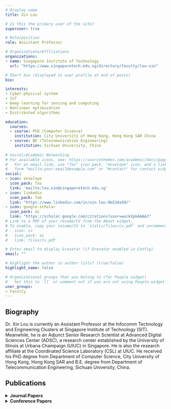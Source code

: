 ```yaml
---
# Display name
title: Xin Lou

# Is this the primary user of the site?
superuser: true

# Role/position
role: Assistant Professor

# Organizations/Affiliations
organizations:
- name: Singapore Institute of Technology
  url: "https://www.singaporetech.edu.sg/directory/faculty/lou-xin"

# Short bio (displayed in user profile at end of posts) 
bio: 

interests:
- Cyber-physical system
- IoT
- Deep learning for sensing and computing
- Nonlinear optimization
- Distributed algorithms

education:
  courses:
  - course: PhD (Computer Science)
    institution: City University of Hong Kong, Hong Kong SAR China
  - course: BE (Telecomunication Engineering)
    institution: Sichuan University, China
    
# Social/Academic Networking
# For available icons, see: https://sourcethemes.com/academic/docs/page-builder/#icons
#   For an email link, use "fas" icon pack, "envelope" icon, and a link in the
#   form "mailto:your-email@example.com" or "#contact" for contact widget.
social:
- icon: envelope
  icon_pack: fas
  link: 'mailto:lou.xin@singaporetech.edu.sg'
- icon: linkedin
  icon_pack: fab
  link: "https://www.linkedin.com/in/xin-lou-0b534a50/"
- icon: google-scholar
  icon_pack: ai
  link: "https://scholar.google.com/citations?user=wuckXpkAAAAJ"
# Link to a PDF of your resume/CV from the About widget.
# To enable, copy your resume/CV to `static/files/cv.pdf` and uncomment the lines below.
# - icon: cv
#   icon_pack: ai
#   link: files/cv.pdf

# Enter email to display Gravatar (if Gravatar enabled in Config)
email: ""

# Highlight the author in author lists? (true/false)
highlight_name: false

# Organizational groups that you belong to (for People widget)
#   Set this to `[]` or comment out if you are not using People widget.
user_groups:
- Faculty
---
```


## <span style="font-size: 1.25rem  ;">**Biography**</span>

<span style="font-size: 0.9rem  ;">Dr. Xin Lou is currently an Assistant Professor at the Infocomm Technology and Engineering Clusters at Singapore Institute of Technology (SIT). Meanwhile, he is an Adjunct Senior Research Scientist at Advanced Digital Sciences Center (ADSC), a research center established by the University of Illinois at Urbana Champaign (UIUC) in Singapore. He is also the research affiliate at the Coordinated Science Laboratory (CSL) at UIUC. He received his PhD degree from Department of Computer Science, City University of Hong Kong, Hong Kong SAR and B.E. degree from Department of Telecommunication Engineering, Sichuan University, China.</span>

## <span style="font-size: 1.25rem  ;">**Publications**</span>
<details>
  <summary><strong>Journal Papers</strong></summary>

  - <span style="font-size: 0.9rem  ;">Prakhar Ganes, Yao Chen, Xin Lou, Mohammad Ali Khan, Yin Yang, Deming Chen, Marianne Winslett, Hassan Sajjad, and Preslav Nakov, Compressing Large-Scale Transformer-Based Models: A Case Study on BERT, Transactions of the Association for Computational Linguistics,  9, 1061-1080, 2021</span>
  - <span style="font-size: 0.9rem  ;">Linshan Jiang, Rui Tan, Xin Lou, and Guosheng Lin, On Lightweight Privacy-Preserving Collaborative Learning for Internet of Things by Independent Ran-dom Projections , ACM Transactions on Internet of Things, 2(2), 2021</span>
  - <span style="font-size: 0.9rem  ;">Prakhar Ganesh, Xin Lou, Yao Chen, David K.Y. Yau, Rui Tan, Demin Chen, Marianne Winslett, Learning-based Simultaneous Detection and Characterization of Time Delay Attack in Cyber-Physical Systems, IEEE Transactions on Smart Grid, 12(4): 3581-3593, 2021</span>
  - <span style="font-size: 0.9rem  ;">Xin Lou, Cuong Tran, Rui Tan, and David Yau,  Zbigniew Kalbarczyk, Ambarish Banerjee, Prakhar Ganesh*,  Assessing and Mitigating Impact of Time Delay Attack: Case Studies for Power Grid Controls, IEEE Journal on Selected Areas in Communications, 38(1):141-155, 2020</span>
  - <span style="font-size: 0.9rem  ;">Xin Lou, David Yau, Rui Tan, and Peng Cheng, Cost and Pricing of Differential Privacy in Demand Reporting for Smart Grids, IEEE Transactions on Network Science and Engineering, accepted, 7(3), 2037-2051, 2020</span>
  - <span style="font-size: 0.9rem  ;">Chaojie Gu, Rui Tan, and Xin Lou, One-hop Out-of-band Control Planes for Multi-hop Wireless Sensor Networks, ACM Transactions on Sensor Networks, 15(4), 2019</span>
</details>
<details>
  <summary><strong>Conference Papers</strong></summary>

  - <span style="font-size: 0.9rem  ;">Hanyu Zheng, Zhenwei Ng, Pengfei Zhou, Xin Lou, David Yau, Marianne Winslett, Detecting Cyber Attacks in Smart Grids with Massive Unlabeled Sensing Data, IEEE SmartGridComm,  2022</span>
  - <span style="font-size: 0.9rem  ;">Hanyu Zheng, Zhenwei Ng, Pengfei Zhou, Xin Lou, David Yau, Marianne Winslett, Detecting Cyber Attacks in Smart Grids with Massive Unlabeled Sensing Data, IEEE SmartGridComm,  2022</span>
  - <span style="font-size: 0.9rem  ;">Weili Yan, Xin Lou, David Yau, Ying Yang, Ramadan Saifuddin, Marianne Winslett, A Stealthier False Data Injection Attack against the Power Grid, IEEE SmartGridComm,  2021</span>
  - <span style="font-size: 0.9rem  ;">Ramadan Saifuddin, David Yau, Xin Lou, Reliability-Security Trade-Off for Distributed Reactive Power Control in Transactive Grid, IEEE SmartGridComm,  2021</span>
  - <span style="font-size: 0.9rem  ;">Ying Yang, Xin Lou, Binbin Chen, Marianne Winslett, and Zbigniew Kalbarczyk, Identifying Failing Point Machines from Sensor-Free Train System Logs, IEEE International Conference on Big Data (BigData), 2020</span>
  - <span style="font-size: 0.9rem  ;">Linshan Jiang, Xin Lou, Rui Tan, and Jun Zhao, Differentially Private Collaborative Learning for the IoT Edge,  The 2nd International Workshop on Crowd Intelligence for Smart Cities: Technology and Applications (CICS), co-located with EWSN'19, 2019</span>
  - <span style="font-size: 0.9rem  ;">Xin Lou, Cuong Tran, David K.Y. Yau, Rui Tan, Hongwei Ng, Tom Zhengjia Fu, Marianne Winslett, Learning-Based Time Delay Attack Characterization for Cyber-Physical Systems, IEEE SmartGridComm 2019 - Workshop: AI in Energy Systems (Invited Paper), 2019</span>
  - <span style="font-size: 0.9rem  ;">Linshan Jiang, Rui Tan, Xin Lou, and Guosheng Lin, On Lightweight Privacy-Preserving Collaborative Learning for Internet-of-Things Objects, The 4th ACM/IEEE International Conference on Internet of Things Design and Implementation (IoTDI) , CPS-IoT Week 2019</span>
  - <span style="font-size: 0.9rem  ;">Xin Lou, Cuong Tran, Rui Tan, David Yau, and Zbigniew Kalbarczyk, Assessing and Mitigating Impact of Time Delay Attack: A Case Study for Power Grid Frequency Control, The 10th ACM/IEEE International Conference on Cyber-Physical Systems (ICCPS), CPS-IoT Week 2019</span>
  - <span style="font-size: 0.9rem  ;">Chaojie Gu, Rui Tan, Xin Lou, and Dusit Niyato, One-Hop Out-of-Band Control Planes for Low-Power Multi-Hop Wireless Networks, IEEE Infocom, 2018</span>
  - <span style="font-size: 0.9rem  ;">Xin Lou, Rui Tan, David Yau and Peng Cheng, Cost of Differential Privacy in Demand Reporting for Smart Grid Economic Dispatch, IEEE Infocom, 2017</span>
</details>
